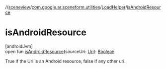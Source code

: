 //[sceneview](../../../index.md)/[com.google.ar.sceneform.utilities](../index.md)/[LoadHelper](index.md)/[isAndroidResource](is-android-resource.md)

# isAndroidResource

[androidJvm]\
open fun [isAndroidResource](is-android-resource.md)(sourceUri: [Uri](https://developer.android.com/reference/kotlin/android/net/Uri.html)): [Boolean](https://developer.android.com/reference/kotlin/java/lang/Boolean.html)

True if the Uri is an Android resource, false if any other uri.
